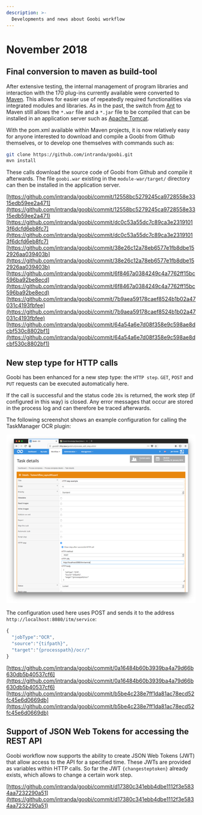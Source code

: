 ```yaml
---
description: >-
  Developments and news about Goobi workflow
---
```


# November 2018

## Final conversion to maven as build-tool

After extensive testing, the internal management of program libraries and interaction with the 170 plug-ins currently available were converted to [Maven](https://maven.apache.org/). This allows for easier use of repeatedly required functionalities via integrated modules and libraries. As in the past, the switch from [Ant](https://ant.apache.org/) to Maven still allows the `*.war` file and a `*.jar` file to be compiled that can be installed in an application server such as [Apache Tomcat](http://tomcat.apache.org/).

With the pom.xml available within Maven projects, it is now relatively easy for anyone interested to download and compile a Goobi from Github themselves, or to develop one themselves with commands such as:

```bash
git clone https://github.com/intranda/goobi.git
mvn install
```

These calls download the source code of Goobi from Github and compile it afterwards. The file `goobi.war` existing in the `module-war/target/` directory can then be installed in the application server.

[https://github.com/intranda/goobi/commit/12558bc5279245ca9728558e3315edb59ee2a471](https://github.com/intranda/goobi/commit/12558bc5279245ca9728558e3315edb59ee2a471) [https://github.com/intranda/goobi/commit/dc0c53a55dc7c89ca3e23191013f6dcfd6eb8fc7](https://github.com/intranda/goobi/commit/dc0c53a55dc7c89ca3e23191013f6dcfd6eb8fc7) [https://github.com/intranda/goobi/commit/38e26c12a78eb6577e1fb8dbe152926aa039403b](https://github.com/intranda/goobi/commit/38e26c12a78eb6577e1fb8dbe152926aa039403b) [https://github.com/intranda/goobi/commit/6f8467a0384249c4a7762ff15bc596ba92be8ecd](https://github.com/intranda/goobi/commit/6f8467a0384249c4a7762ff15bc596ba92be8ecd) [https://github.com/intranda/goobi/commit/7b9aea59178caef8524b1b02a47031c4193fbfee](https://github.com/intranda/goobi/commit/7b9aea59178caef8524b1b02a47031c4193fbfee) [https://github.com/intranda/goobi/commit/64a54a6e7d08f358e9c598ae8dcbf530c8802bf1](https://github.com/intranda/goobi/commit/64a54a6e7d08f358e9c598ae8dcbf530c8802bf1)

## New step type for HTTP calls

Goobi has been enhanced for a new step type: the `HTTP step`. `GET`, `POST` and `PUT` requests can be executed automatically here.

If the call is successful and the status code `20x` is returned, the work step (if configured in this way) is closed. Any error messages that occur are stored in the process log and can therefore be traced afterwards.

The following screenshot shows an example configuration for calling the TaskManager OCR plugin:

![Configuration of an HTTP Step](1811_http_step_en.png)

The configuration used here uses POST and sends it to the address `http://localhost:8080/itm/service`:

```javascript
{
  "jobType":"OCR",
  "source":"{tifpath}",
  "target":"{processpath}/ocr/"
}
```

[https://github.com/intranda/goobi/commit/0a16484b60b3939ba4a79d66b630db5b40537cf6](https://github.com/intranda/goobi/commit/0a16484b60b3939ba4a79d66b630db5b40537cf6) [https://github.com/intranda/goobi/commit/b5be4c238e7ff1da81ac78ecd52fc45e6d0669db](https://github.com/intranda/goobi/commit/b5be4c238e7ff1da81ac78ecd52fc45e6d0669db)

## Support of JSON Web Tokens for accessing the REST API

Goobi workflow now supports the ability to create JSON Web Tokens (JWT) that allow access to the API for a specified time. These JWTs are provided as variables within HTTP calls. So far the JWT `{changesteptoken}` already exists, which allows to change a certain work step.

[https://github.com/intranda/goobi/commit/d17380c341ebb4dbe1112f3e5834aa7232290a51](https://github.com/intranda/goobi/commit/d17380c341ebb4dbe1112f3e5834aa7232290a51)